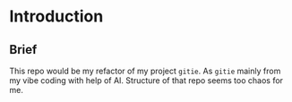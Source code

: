 # Introduction

## Brief

This repo would be my refactor of my project `gitie`. As `gitie` mainly from my vibe coding with help of AI. Structure of that repo seems too chaos for me.
